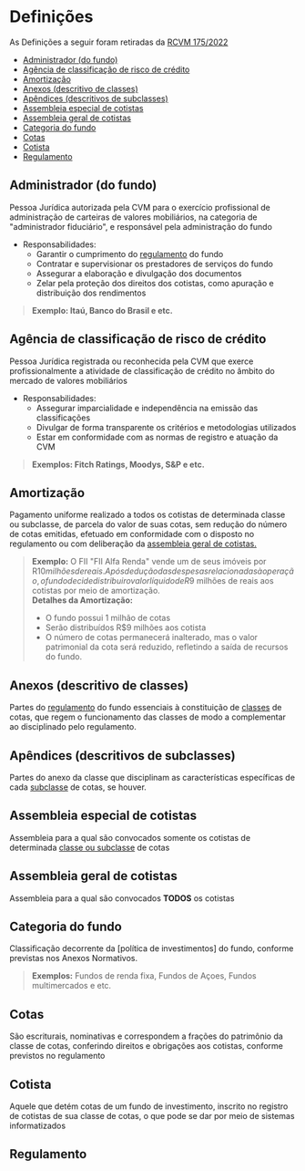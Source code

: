 # Definições <!-- omit in toc -->
As Definições a seguir foram retiradas da [RCVM 175/2022](https://conteudo.cvm.gov.br/legislacao/resolucoes/resol175.html)

- [Administrador (do fundo)](#administrador-do-fundo)
- [Agência de classificação de risco de crédito](#agência-de-classificação-de-risco-de-crédito)
- [Amortização](#amortização)
- [Anexos (descritivo de classes)](#anexos-descritivo-de-classes)
- [Apêndices (descritivos de subclasses)](#apêndices-descritivos-de-subclasses)
- [Assembleia especial de cotistas](#assembleia-especial-de-cotistas)
- [Assembleia geral de cotistas](#assembleia-geral-de-cotistas)
- [Categoria do fundo](#categoria-do-fundo)
- [Cotas](#cotas)
- [Cotista](#cotista)
- [Regulamento](#regulamento)



## Administrador (do fundo)
Pessoa Jurídica autorizada pela CVM para o exercício profissional de administração de carteiras de valores mobiliários, na categoria de "administrador fiduciário", e responsável pela administração do fundo
- Responsabilidades:
  - Garantir o cumprimento do [regulamento](#regulamento) do fundo
  - Contratar e supervisionar os prestadores de serviços do fundo
  - Assegurar a elaboração e divulgação dos documentos 
  - Zelar pela proteção dos direitos dos cotistas, como apuração e distribuição dos rendimentos
> **Exemplo: Itaú, Banco do Brasil e etc.**

## Agência de classificação de risco de crédito
Pessoa Jurídica registrada ou reconhecida pela CVM que exerce profissionalmente a atividade de classificação de crédito no âmbito do mercado de valores mobiliários
- Responsabilidades:
  - Assegurar imparcialidade e independência na emissão das classificações
  - Divulgar de forma transparente os critérios e metodologias utilizados
  - Estar em conformidade com as normas de registro e atuação da CVM
> **Exemplos: Fitch Ratings, Moodys, S&P e etc.**

## Amortização
Pagamento uniforme realizado a todos os cotistas de determinada classe ou subclasse, de parcela do valor de suas cotas, sem redução do número de cotas emitidas, efetuado em conformidade com o disposto no regulamento ou com deliberação da [assembleia geral de cotistas.](#assembleia-geral-de-cotistas)
>**Exemplo:** O FII "FII Alfa Renda" vende um de seus imóveis por R$10 milhões de reais. Após dedução das despesas relacionadas à operação, o fundo decide distribuir o valor líquido de R$9 milhões de reais aos cotistas por meio de amortização.<br>
>**Detalhes da Amortização:** 
>- O fundo possui 1 milhão de cotas
>- Serão distribuídos R$9 milhões aos cotista
>- O número de cotas permanecerá inalterado, mas o valor patrimonial da cota será reduzido, refletindo a saída de recursos do fundo.

## Anexos (descritivo de classes)
Partes do [regulamento](#regulamento) do fundo essenciais à constituição de [classes](./Classes-e-Subclasses.md) de cotas, que regem o funcionamento das classes de modo a complementar ao disciplinado pelo regulamento.

## Apêndices (descritivos de subclasses)
Partes do anexo da classe que disciplinam as características específicas de cada [subclasse](./Classes-e-Subclasses.md) de cotas, se houver.

## Assembleia especial de cotistas
Assembleia para a qual são convocados somente os cotistas de determinada [classe ou subclasse](./Classes-e-Subclasses.md) de cotas

## Assembleia geral de cotistas
Assembleia para a qual são convocados **TODOS** os cotistas

## Categoria do fundo
Classificação decorrente da [política de investimentos] do fundo, conforme previstas nos Anexos Normativos.
> **Exemplos:** Fundos de renda fixa, Fundos de Açoes, Fundos multimercados e etc.

## Cotas
São escriturais, nominativas e correspondem a frações do patrimônio da classe de cotas, conferindo direitos e obrigações aos cotistas, conforme previstos no regulamento

## Cotista
Aquele que detém cotas de um fundo de investimento, inscrito no registro de cotistas de sua classe de cotas, o que pode se dar por meio de sistemas informatizados

## Regulamento